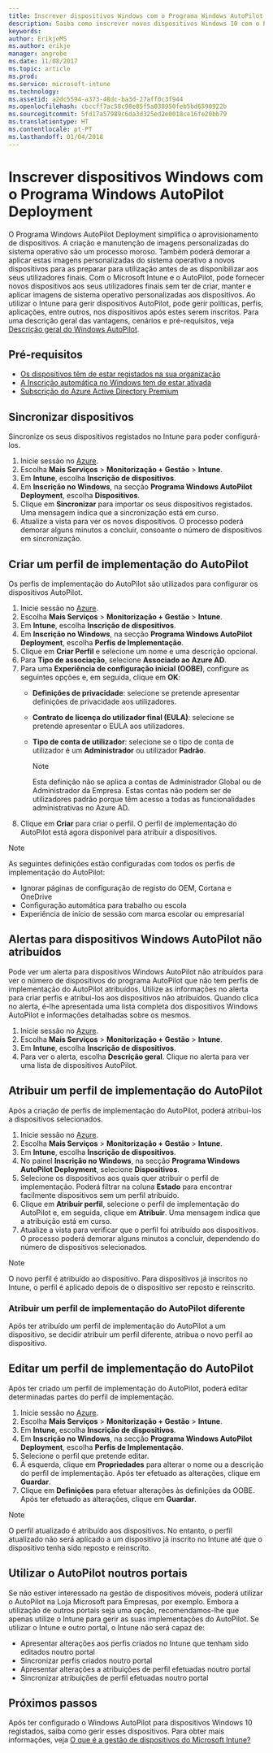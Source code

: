 ```yaml
---
title: Inscrever dispositivos Windows com o Programa Windows AutoPilot Deployment
description: Saiba como inscrever novos dispositivos Windows 10 com o Programa Windows AutoPilot Deployment.
keywords: 
author: ErikjeMS
ms.author: erikje
manager: angrobe
ms.date: 11/08/2017
ms.topic: article
ms.prod: 
ms.service: microsoft-intune
ms.technology: 
ms.assetid: a2dc5594-a373-48dc-ba3d-27aff0c3f944
ms.openlocfilehash: cbccff7ac58c98e85f5a038950feb5bd6590922b
ms.sourcegitcommit: 5fd17a57989c6da3d325ed2e0018ce16fe20bb79
ms.translationtype: HT
ms.contentlocale: pt-PT
ms.lasthandoff: 01/04/2018
---
```

# <a name="enroll-windows-devices-using-windows-autopilot-deployment-program"></a>Inscrever dispositivos Windows com o Programa Windows AutoPilot Deployment
O Programa Windows AutoPilot Deployment simplifica o aprovisionamento de dispositivos. A criação e manutenção de imagens personalizadas do sistema operativo são um processo moroso. Também poderá demorar a aplicar estas imagens personalizadas do sistema operativo a novos dispositivos para as preparar para utilização antes de as disponibilizar aos seus utilizadores finais. Com o Microsoft Intune e o AutoPilot, pode fornecer novos dispositivos aos seus utilizadores finais sem ter de criar, manter e aplicar imagens de sistema operativo personalizadas aos dispositivos. Ao utilizar o Intune para gerir dispositivos AutoPilot, pode gerir políticas, perfis, aplicações, entre outros, nos dispositivos após estes serem inscritos. Para uma descrição geral das vantagens, cenários e pré-requisitos, veja [Descrição geral do Windows AutoPilot](https://docs.microsoft.com/windows/deployment/windows-10-auto-pilot).

## <a name="prerequisites"></a>Pré-requisitos
- [Os dispositivos têm de estar registados na sua organização](https://docs.microsoft.com/en-us/windows/deployment/windows-autopilot/windows-10-autopilot#device-registration-and-oobe-customization)
- [A Inscrição automática no Windows tem de estar ativada](https://docs.microsoft.com/intune-classic/deploy-use/set-up-windows-device-management-with-microsoft-intune#enable-windows-10-automatic-enrollment)
- [Subscrição do Azure Active Directory Premium](https://docs.microsoft.com/azure/active-directory/active-directory-get-started-premium) <!--&#40;[trial subscription](http://go.microsoft.com/fwlink/?LinkID=816845)&#41;-->

## <a name="synchronize-devices"></a>Sincronizar dispositivos
Sincronize os seus dispositivos registados no Intune para poder configurá-los.

1. Inicie sessão no [Azure](https://portal.azure.com/).
2. Escolha **Mais Serviços** > **Monitorização + Gestão** > **Intune**.
3. Em **Intune**, escolha **Inscrição de dispositivos**.
4. Em **Inscrição no Windows**, na secção **Programa Windows AutoPilot Deployment**, escolha **Dispositivos**.
5. Clique em **Sincronizar** para importar os seus dispositivos registados. Uma mensagem indica que a sincronização está em curso.
6. Atualize a vista para ver os novos dispositivos. O processo poderá demorar alguns minutos a concluir, consoante o número de dispositivos em sincronização.  

## <a name="create-an-autopilot-deployment-profile"></a>Criar um perfil de implementação do AutoPilot
Os perfis de implementação do AutoPilot são utilizados para configurar os dispositivos AutoPilot.
1. Inicie sessão no [Azure](https://portal.azure.com/). 
2. Escolha **Mais Serviços** > **Monitorização + Gestão** > **Intune**.
3. Em **Intune**, escolha **Inscrição de dispositivos**.
4. Em **Inscrição no Windows**, na secção **Programa Windows AutoPilot Deployment**, escolha **Perfis de Implementação**.
5. Clique em **Criar Perfil** e selecione um nome e uma descrição opcional. 
6. Para **Tipo de associação**, selecione **Associado ao Azure AD**.
7. Para uma **Experiência de configuração inicial (OOBE)**, configure as seguintes opções e, em seguida, clique em **OK**: 
   - **Definições de privacidade**: selecione se pretende apresentar definições de privacidade aos utilizadores. 
   - **Contrato de licença do utilizador final (EULA)**: selecione se pretende apresentar o EULA aos utilizadores.
   - **Tipo de conta de utilizador**: selecione se o tipo de conta de utilizador é um **Administrador** ou utilizador **Padrão**.

     > [!Note]    
     > Esta definição não se aplica a contas de Administrador Global ou de Administrador da Empresa. Estas contas não podem ser de utilizadores padrão porque têm acesso a todas as funcionalidades administrativas no Azure AD.
8. Clique em **Criar** para criar o perfil. O perfil de implementação do AutoPilot está agora disponível para atribuir a dispositivos.
     
> [!Note]    
> As seguintes definições estão configuradas com todos os perfis de implementação do AutoPilot:
> - Ignorar páginas de configuração de registo do OEM, Cortana e OneDrive
> - Configuração automática para trabalho ou escola
> - Experiência de início de sessão com marca escolar ou empresarial    

## <a name="alerts-for-windows-autopilot-unassigned-devices-----163236---"></a>Alertas para dispositivos Windows AutoPilot não atribuídos  <!-- 163236 -->
Pode ver um alerta para dispositivos Windows AutoPilot não atribuídos para ver o número de dispositivos do programa AutoPilot que não tem perfis de implementação do AutoPilot atribuídos. Utilize as informações no alerta para criar perfis e atribui-los aos dispositivos não atribuídos. Quando clica no alerta, é-lhe apresentada uma lista completa dos dispositivos Windows AutoPilot e informações detalhadas sobre os mesmos. 
1. Inicie sessão no [Azure](https://portal.azure.com/). 
2. Escolha **Mais Serviços** > **Monitorização + Gestão** > **Intune**.
3. Em **Intune**, escolha **Inscrição de dispositivos**.
4. Para ver o alerta, escolha **Descrição geral**. Clique no alerta para ver uma lista de dispositivos AutoPilot.  

## <a name="assign-an-autopilot-deployment-profile"></a>Atribuir um perfil de implementação do AutoPilot
Após a criação de perfis de implementação do AutoPilot, poderá atribui-los a dispositivos selecionados.

1. Inicie sessão no [Azure](https://portal.azure.com/). 
2. Escolha **Mais Serviços** > **Monitorização + Gestão** > **Intune**.
3. Em **Intune**, escolha **Inscrição de dispositivos**.
4. No painel **Inscrição no Windows**, na secção **Programa Windows AutoPilot Deployment**, selecione **Dispositivos**.
5. Selecione os dispositivos aos quais quer atribuir o perfil de implementação. Poderá filtrar na coluna **Estado** para encontrar facilmente dispositivos sem um perfil atribuído. 
6. Clique em **Atribuir perfil**, selecione o perfil de implementação do AutoPilot e, em seguida, clique em **Atribuir**. Uma mensagem indica que a atribuição está em curso.
7. Atualize a vista para verificar que o perfil foi atribuído aos dispositivos. O processo poderá demorar alguns minutos a concluir, dependendo do número de dispositivos selecionados. 

> [!Note]
> O novo perfil é atribuído ao dispositivo. Para dispositivos já inscritos no Intune, o perfil é aplicado depois de o dispositivo ser reposto e reinscrito.

### <a name="assign-a-different-autopilot-deployment-profile"></a>Atribuir um perfil de implementação do AutoPilot diferente
Após ter atribuído um perfil de implementação do AutoPilot a um dispositivo, se decidir atribuir um perfil diferente, atribua o novo perfil ao dispositivo.  

## <a name="edit-an-autopilot-deployment-profile"></a>Editar um perfil de implementação do AutoPilot 
Após ter criado um perfil de implementação do AutoPilot, poderá editar determinadas partes do perfil de implementação.   
1. Inicie sessão no [Azure](https://portal.azure.com/). 
2. Escolha **Mais Serviços** > **Monitorização + Gestão** > **Intune**.
3. Em **Intune**, escolha **Inscrição de dispositivos**.
4. Em **Inscrição no Windows**, na secção **Programa Windows AutoPilot Deployment**, escolha **Perfis de Implementação**. 
5. Selecione o perfil que pretende editar. 
6. À esquerda, clique em **Propriedades** para alterar o nome ou a descrição do perfil de implementação. Após ter efetuado as alterações, clique em **Guardar**. 
7. Clique em **Definições** para efetuar alterações às definições da OOBE. Após ter efetuado as alterações, clique em **Guardar**. 

> [!NOTE]
> O perfil atualizado é atribuído aos dispositivos. No entanto, o perfil atualizado não será aplicado a um dispositivo já inscrito no Intune até que o dispositivo tenha sido reposto e reinscrito. 

## <a name="using-autopilot-in-other-portals"></a>Utilizar o AutoPilot noutros portais
Se não estiver interessado na gestão de dispositivos móveis, poderá utilizar o AutoPilot na Loja Microsoft para Empresas, por exemplo. Embora a utilização de outros portais seja uma opção, recomendamos-lhe que apenas utilize o Intune para gerir as suas implementações do AutoPilot. Se utilizar o Intune e outro portal, o Intune não será capaz de:
- Apresentar alterações aos perfis criados no Intune que tenham sido editados noutro portal
- Sincronizar perfis criados noutro portal
- Apresentar alterações a atribuições de perfil efetuadas noutro portal
- Sincronizar atribuições de perfil efetuadas noutro portal

## <a name="next-steps"></a>Próximos passos
Após ter configurado o Windows AutoPilot para dispositivos Windows 10 registados, saiba como gerir esses dispositivos. Para obter mais informações, veja [O que é a gestão de dispositivos do Microsoft Intune?](https://docs.microsoft.com/intune/device-management)